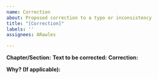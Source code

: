 ```yaml
---
name: Correction
about: Proposed correction to a typo or inconsistency
title: "[Correction]"
labels: ''
assignees: ARawles

---
```


**Chapter/Section:**
**Text to be corrected:**
**Correction:**

**Why? (If applicable):**
